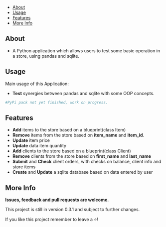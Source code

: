 - [About](#About)
- [Usage](#Usage)
- [Features](#Features)
- [More Info](#More-info)

## About

- A Python application which allows users to test some basic
operation in a store, using pandas and sqlite.

  
## Usage
  Main usage of this Application:
- **Test** synergies between pandas and  sqlite with some OOP concepts. 
 

```python
#PyPi pack not yet finished, work on progress.

```
## Features
- **Add** items to the store based on a blueprint(class Item)
- **Remove** items from the store based on **item_name** and **item_id**.
- **Update** item price
- **Update** data item quantity
- **Add** clients to the store based on a blueprint(class Client)
- **Remove** clients from the store based on **first_name** and **last_name**
- **Submit** and **Check** client orders, with checks on balance, client info and store items
- **Create** and **Update** a sqlite database based on data entered by user 

## More Info

**Issues, feedback and pull requests are welcome.**

This project is still in version 0.3.1 and subject to further changes.

If you like this project remember to leave a ⭐! 
